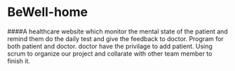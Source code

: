# BeWell-home
####A healthcare website which monitor the mental state of the patient and remind them do the daily test and give the feedback to doctor. 
Program for both patient and doctor. doctor have the privilage to add patient. 
Using scrum to organize our project and collarate with other team member to finish it.

